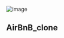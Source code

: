 ![image](https://user-images.githubusercontent.com/101451046/188035861-f4fe5a97-3e62-4810-95ed-ec368deb3ff2.png)
## AirBnB_clone

